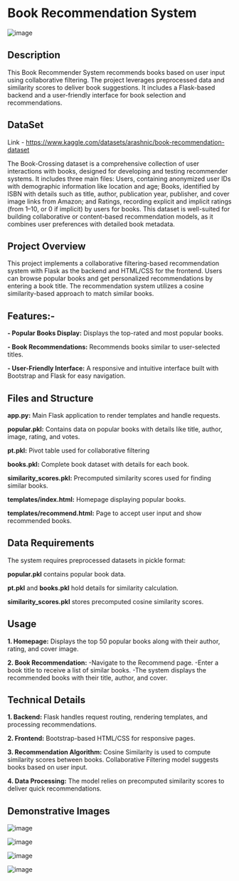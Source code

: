 # Book Recommendation System

![image](https://github.com/user-attachments/assets/bf7e4195-5fa8-4a3b-a670-c4652618b9bf)


## Description
This Book Recommender System recommends books based on user input using collaborative filtering. The project leverages preprocessed data and similarity scores to deliver book suggestions. It includes a Flask-based backend and a user-friendly interface for book selection and recommendations.

## DataSet
Link - https://www.kaggle.com/datasets/arashnic/book-recommendation-dataset

The Book-Crossing dataset is a comprehensive collection of user interactions with books, designed for developing and testing recommender systems. It includes three main files: Users, containing anonymized user IDs with demographic information like location and age; Books, identified by ISBN with details such as title, author, publication year, publisher, and cover image links from Amazon; and Ratings, recording explicit and implicit ratings (from 1–10, or 0 if implicit) by users for books. This dataset is well-suited for building collaborative or content-based recommendation models, as it combines user preferences with detailed book metadata.

## Project Overview
This project implements a collaborative filtering-based recommendation system with Flask as the backend and HTML/CSS for the frontend. Users can browse popular books and get personalized recommendations by entering a book title. The recommendation system utilizes a cosine similarity-based approach to match similar books.

## Features:- 

**- Popular Books Display:** Displays the top-rated and most popular books.

**- Book Recommendations:** Recommends books similar to user-selected titles.

**- User-Friendly Interface:** A responsive and intuitive interface built with Bootstrap and Flask for easy navigation.

## Files and Structure
**app.py:** Main Flask application to render templates and handle requests.

**popular.pkl:** Contains data on popular books with details like title, author, image, rating, and votes.

**pt.pkl:** Pivot table used for collaborative filtering

**books.pkl:** Complete book dataset with details for each book.

**similarity_scores.pkl:** Precomputed similarity scores used for finding similar books.

**templates/index.html:** Homepage displaying popular books.

**templates/recommend.html:** Page to accept user input and show recommended books.

## Data Requirements
The system requires preprocessed datasets in pickle format:

**popular.pkl** contains popular book data.

**pt.pkl** and **books.pkl** hold details for similarity calculation.

**similarity_scores.pkl** stores precomputed cosine similarity scores.

## Usage
**1. Homepage:**
Displays the top 50 popular books along with their author, rating, and cover image.

**2. Book Recommendation:**
-Navigate to the Recommend page.
-Enter a book title to receive a list of similar books.
-The system displays the recommended books with their title, author, and cover.

## Technical Details

**1. Backend:**
   Flask handles request routing, rendering templates, and processing recommendations.
   
**2. Frontend:**
   Bootstrap-based HTML/CSS for responsive pages.
   
**3. Recommendation Algorithm:**
   Cosine Similarity is used to compute similarity scores between books.
   Collaborative Filtering model suggests books based on user input.
   
**4. Data Processing:**
   The model relies on precomputed similarity scores to deliver quick recommendations.

## Demonstrative Images
![image](https://github.com/user-attachments/assets/e17d060a-fa18-4a38-9be2-2c4be57fd467)

![image](https://github.com/user-attachments/assets/67dc31ff-1ff6-4913-80ab-489b3f6d3c3d)

![image](https://github.com/user-attachments/assets/039a4b8f-f8a2-47ca-8b78-57f364c872f4)

![image](https://github.com/user-attachments/assets/beeb18d2-6329-486a-8f37-b4795ba2de2f)




